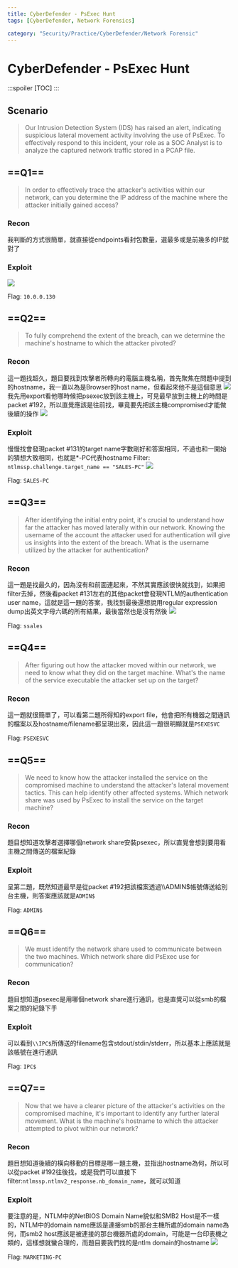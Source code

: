 ```yaml
---
title: CyberDefender - PsExec Hunt
tags: [CyberDefender, Network Forensics]

category: "Security/Practice/CyberDefender/Network Forensic"
---
```


# CyberDefender - PsExec Hunt
:::spoiler
[TOC]
:::

## Scenario
> Our Intrusion Detection System (IDS) has raised an alert, indicating suspicious lateral movement activity involving the use of PsExec. To effectively respond to this incident, your role as a SOC Analyst is to analyze the captured network traffic stored in a PCAP file.

## ==Q1==
> In order to effectively trace the attacker's activities within our network, can you determine the IP address of the machine where the attacker initially gained access? 

### Recon
我判斷的方式很簡單，就直接從endpoints看封包數量，選最多或是前幾多的IP就對了

### Exploit
![](https://hackmd.io/_uploads/SJA8VgrM6.png)

Flag: `10.0.0.130`

## ==Q2==
> To fully comprehend the extent of the breach, can we determine the machine's hostname to which the attacker pivoted? 

### Recon
這一題找超久，題目要找到攻擊者所轉向的電腦主機名稱，首先聚焦在問題中提到的hostname，我一直以為是Browser的host name，但看起來他不是這個意思
![](https://hackmd.io/_uploads/B16zT8BfT.png)
我先用export看他哪時候把psexec放到該主機上，可見最早放到主機上的時間是packet #192，所以直覺應該是往前找，畢竟要先把該主機compromised才能做後續的操作
![](https://hackmd.io/_uploads/HyGEC8Hza.png)

### Exploit
慢慢找會發現packet #131的target name字數剛好和答案相同，不過也和一開始的猜想大致相同，也就是*-PC代表hostname
Filter: `ntlmssp.challenge.target_name == "SALES-PC"`
![](https://hackmd.io/_uploads/BJHgP-rz6.png)

Flag: `SALES-PC`

## ==Q3==
> After identifying the initial entry point, it's crucial to understand how far the attacker has moved laterally within our network. Knowing the username of the account the attacker used for authentication will give us insights into the extent of the breach. What is the username utilized by the attacker for authentication? 

### Recon
這一題是找最久的，因為沒有和前面連起來，不然其實應該很快就找到，如果把filter去掉，然後看packet #131左右的其他packet會發現NTLM的authentication user name，這就是這一題的答案，我找到最後還想說用regular expression dump出英文字母六碼的所有結果，最後當然也是沒有然後
![](https://hackmd.io/_uploads/SkPvZDrGT.png)

Flag: `ssales`

## ==Q4==
> After figuring out how the attacker moved within our network, we need to know what they did on the target machine. What's the name of the service executable the attacker set up on the target? 

### Recon
這一題就很簡單了，可以看第二題所得知的export file，他會把所有機器之間通訊的檔案以及hostname/filename都呈現出來，因此這一題很明顯就是`PSEXESVC`

Flag: `PSEXESVC`

## ==Q5==
> We need to know how the attacker installed the service on the compromised machine to understand the attacker's lateral movement tactics. This can help identify other affected systems. Which network share was used by PsExec to install the service on the target machine? 

### Recon
題目想知道攻擊者選擇哪個network share安裝psexec，所以直覺會想到要用看主機之間傳送的檔案紀錄

### Exploit
呈第二題，既然知道最早是從packet #192把該檔案透過\\\ADMIN\$帳號傳送給別台主機，則答案應該就是`ADMIN$`

Flag: `ADMIN$`

## ==Q6==
> We must identify the network share used to communicate between the two machines. Which network share did PsExec use for communication? 

### Recon
題目想知道psexec是用哪個network share進行通訊，也是直覺可以從smb的檔案之間的紀錄下手

### Exploit
可以看到`\\IPC$`所傳送的filename包含stdout/stdin/stderr，所以基本上應該就是該帳號在進行通訊

Flag: `IPC$`

## ==Q7==
> Now that we have a clearer picture of the attacker's activities on the compromised machine, it's important to identify any further lateral movement. What is the machine's hostname to which the attacker attempted to pivot within our network? 

### Recon
題目想知道後續的橫向移動的目標是哪一題主機，並指出hostname為何，所以可以從packet #192往後找，或是我們可以直接下filter:`ntlmssp.ntlmv2_response.nb_domain_name`，就可以知道

### Exploit
要注意的是，NTLM中的NetBIOS Domain Name貌似和SMB2 Host是不一樣的，NTLM中的domain name應該是連接smb的那台主機所處的domain name為何，而smb2 host應該是被連接的那台機器所處的domain，可能是一台印表機之類的，這樣想就蠻合理的，而題目要我們找的是ntlm domain的hostname
![](https://hackmd.io/_uploads/BJkUUvHMT.png)

Flag: `MARKETING-PC`
